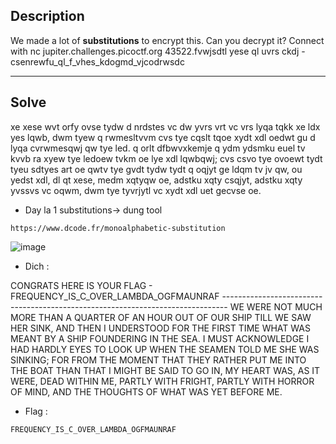 ## Description

We made a lot of **substitutions** to encrypt this. Can you decrypt it? Connect with nc jupiter.challenges.picoctf.org 43522.fvwjsdtl yese ql uvrs ckdj - csenrewfu_ql_f_vhes_kdogmd_vjcodrwsdc

-------------------------------------------------------------------------------


## Solve

xe xese wvt orfy ovse tydw d nrdstes vc dw yvrs vrt vc vrs lyqa tqkk xe ldx yes lqwb, dwm tyew q rwmesltvvm cvs tye cqslt tqoe xydt xdl oedwt gu d lyqa cvrwmesqwj qw tye led.  q orlt dfbwvxkemje q ydm ydsmku euel tv kvvb ra xyew tye ledoew tvkm oe lye xdl lqwbqwj; cvs csvo tye ovoewt tydt tyeu sdtyes art oe qwtv tye gvdt tydw tydt q oqjyt ge ldqm tv jv qw, ou yedst xdl, dl qt xese, medm xqtyqw oe, adstku xqty csqjyt, adstku xqty yvssvs vc oqwm, dwm tye tyvrjytl vc xydt xdl uet gecvse oe.

- Day la 1 substitutions-> dung tool

`
https://www.dcode.fr/monoalphabetic-substitution
`

![image](https://github.com/user-attachments/assets/0a7598b4-9133-4e87-9aaf-d977b984ee64)


- Dich :

CONGRATS HERE IS YOUR FLAG - FREQUENCY_IS_C_OVER_LAMBDA_OGFMAUNRAF ------------------------------------------------------------------------------- WE WERE NOT MUCH MORE THAN A QUARTER OF AN HOUR OUT OF OUR SHIP TILL WE SAW HER SINK, AND THEN I UNDERSTOOD FOR THE FIRST TIME WHAT WAS MEANT BY A SHIP FOUNDERING IN THE SEA. I MUST ACKNOWLEDGE I HAD HARDLY EYES TO LOOK UP WHEN THE SEAMEN TOLD ME SHE WAS SINKING; FOR FROM THE MOMENT THAT THEY RATHER PUT ME INTO THE BOAT THAN THAT I MIGHT BE SAID TO GO IN, MY HEART WAS, AS IT WERE, DEAD WITHIN ME, PARTLY WITH FRIGHT, PARTLY WITH HORROR OF MIND, AND THE THOUGHTS OF WHAT WAS YET BEFORE ME.

- Flag :

`
FREQUENCY_IS_C_OVER_LAMBDA_OGFMAUNRAF
`
